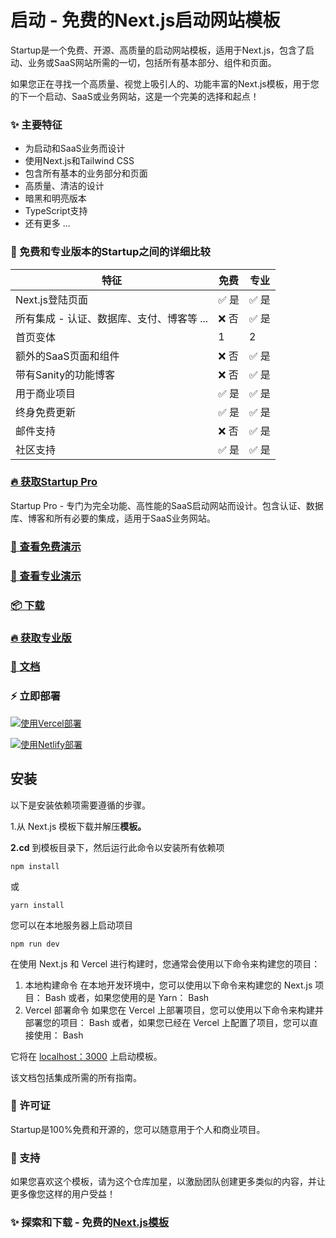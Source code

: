 # 启动 - 免费的Next.js启动网站模板

Startup是一个免费、开源、高质量的启动网站模板，适用于Next.js，包含了启动、业务或SaaS网站所需的一切，包括所有基本部分、组件和页面。

如果您正在寻找一个高质量、视觉上吸引人的、功能丰富的Next.js模板，用于您的下一个启动、SaaS或业务网站，这是一个完美的选择和起点！

### ✨ 主要特征
- 为启动和SaaS业务而设计
- 使用Next.js和Tailwind CSS
- 包含所有基本的业务部分和页面
- 高质量、清洁的设计
- 暗黑和明亮版本
- TypeScript支持
- 还有更多 ...

### 🙌 免费和专业版本的Startup之间的详细比较

| 特征             | 免费 | 专业 |
|---------------------|------------|----------|
| Next.js登陆页面             | ✅ 是      | ✅ 是      |
| 所有集成 - 认证、数据库、支付、博客等 ...             | ❌ 否      | ✅ 是 |
| 首页变体             | 1      | 2 |
| 额外的SaaS页面和组件             | ❌ 否      | ✅ 是 |
| 带有Sanity的功能博客       | ❌ 否      | ✅ 是 | ✅ 是 |
| 用于商业项目            | ✅ 是      | ✅ 是      |
| 终身免费更新             | ✅ 是      | ✅ 是 |
| 邮件支持       | ❌ 否         | ✅ 是       |
| 社区支持         | ✅ 是         | ✅ 是       |


### [🔥 获取Startup Pro](https://nextjstemplates.com/templates/saas-starter-startup)



Startup Pro - 专门为完全功能、高性能的SaaS启动网站而设计。包含认证、数据库、博客和所有必要的集成，适用于SaaS业务网站。

### [🚀 查看免费演示](https://startup.nextjstemplates.com/)

### [🚀 查看专业演示](https://startup-pro.nextjstemplates.com/)

### [📦 下载](https://nextjstemplates.com/templates/startup)

### [🔥 获取专业版](https://nextjstemplates.com/templates/saas-starter-startup)

### [🔌 文档](https://nextjstemplates.com/docs)

### ⚡ 立即部署

[![使用Vercel部署](https://vercel.com/button)](https://vercel.com/new/clone?repository-url=https%3A%2F%2Fgithub.com%2FNextJSTemplates%2Fstartup-nextjs)

[![使用Netlify部署](https://www.netlify.com/img/deploy/button.svg)](https://app.netlify.com/start/deploy?repository=https://github.com/NextJSTemplates/startup-nextjs)

## 安装

[](https://github.com/NextJSTemplates/solid-nextjs#installation)

以下是安装依赖项需要遵循的步骤。

1.从 Next.js 模板下载并解压**模板。**

**2.cd** 到模板目录下，然后运行此命令以安装所有依赖项

```shell
npm install
```

或

```shell
yarn install
```

您可以在本地服务器上启动项目

```shell
npm run dev
```

在使用 Next.js 和 Vercel 进行构建时，您通常会使用以下命令来构建您的项目：
1. 本地构建命令
在本地开发环境中，您可以使用以下命令来构建您的 Next.js 项目：
Bash
或者，如果您使用的是 Yarn：
Bash
2. Vercel 部署命令
如果您在 Vercel 上部署项目，您可以使用以下命令来构建并部署您的项目：
Bash
或者，如果您已经在 Vercel 上配置了项目，您可以直接使用：
Bash



它将在 [localhost：3000](http://localhost:3000/) 上启动模板。

该文档包括集成所需的所有指南。
### 📄 许可证
Startup是100%免费和开源的，您可以随意用于个人和商业项目。

### 💜 支持
如果您喜欢这个模板，请为这个仓库加星，以激励团队创建更多类似的内容，并让更多像您这样的用户受益！

### ✨ 探索和下载 - 免费的[Next.js模板](https://nextjstemplates.com)
